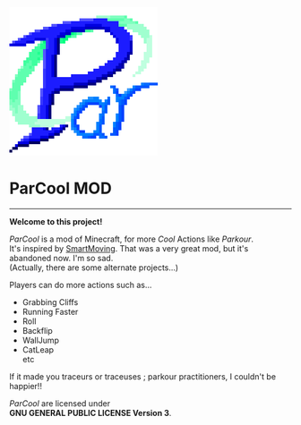 ![ParCool_Logo](./src/main/resources/parcool_logo.png)

# ParCool MOD

---

**Welcome to this project!**

*ParCool* is a mod of Minecraft, for more *Cool* Actions like *Parkour*.  
It's inspired by [SmartMoving](https://www.curseforge.com/minecraft/mc-mods/smart-moving). That was a very great mod,
but it's abandoned now. I'm so sad.  
(Actually, there are some alternate projects...)

Players can do more actions such as...

+ Grabbing Cliffs
+ Running Faster
+ Roll
+ Backflip
+ WallJump
+ CatLeap  
  etc

If it made you traceurs or traceuses ; parkour practitioners, I couldn't be happier!!

*ParCool* are licensed under  
**GNU GENERAL PUBLIC LICENSE Version 3**.

